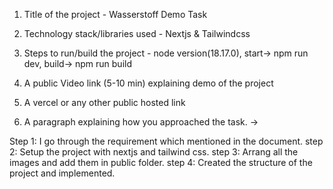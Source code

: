 1. Title of the project - Wasserstoff Demo Task

2. Technology stack/libraries used - Nextjs & Tailwindcss

3. Steps to run/build the project - node version(18.17.0), start-> npm run dev, build-> npm run build

4. A public Video link (5-10 min) explaining demo of the project

5. A vercel or any other public hosted link

6. A paragraph explaining how you approached the task. ->

Step 1: I go through the requirement which mentioned in the document.
step 2: Setup the project with nextjs and tailwind css. 
step 3: Arrang all the images and add them in public folder.
step 4: Created the structure of the project and implemented. 